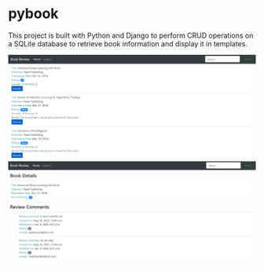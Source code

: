 # pybook

This project is built with Python and Django to perform CRUD operations on a SQLite database to retrieve book information and display it in templates.

![site image one](assets/project-screenshot.jpg)
![site image two](assets/project-screenshot2.jpg)
